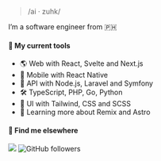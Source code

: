 <!--### Isaac Arcilla-->

> /ai · zuhk/

I’m a software engineer from 🇵🇭

#### 🧰 My current tools 
-  🌎 Web with React, Svelte and Next.js
-  📱 Mobile with React Native
-  📡 API with Node.js, Laravel and Symfony
-  🛠️ TypeScript, PHP, Go, Python
-  🌈 UI with Tailwind, CSS and SCSS
-  📖 Learning more about Remix and Astro

#### 💬 Find me elsewhere

![](https://komarev.com/ghpvc/?username=isaacdarcilla&style=flat&color=brightgreen&label=Visits) ![GitHub followers](https://img.shields.io/github/followers/isaacdarcilla)
